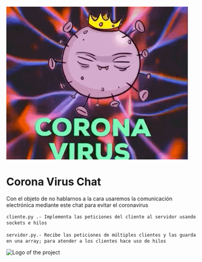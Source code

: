 ![](coronavirus.gif)

# Corona Virus Chat
Con el objeto de no hablarnos a la cara usaremos la comunicación electrónica mediante este chat para evitar el coronavirus

```shell
cliente.py .- Implementa las peticiones del cliente al servidor usando sockets e hilos

servidor.py.- Recibe las peticiones de múltiples clientes y las guarda en una array; para atender a los clientes hace uso de hilos

```
![Logo of the project](https://github.com/sukuzhanay/Karatsuba/blob/master/UEM-Logo.png)
